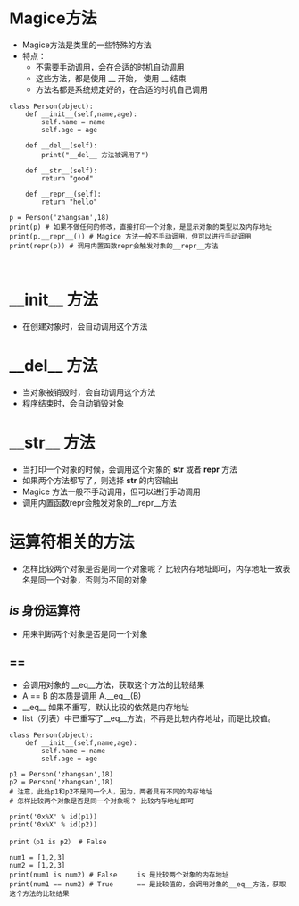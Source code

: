 # Magice方法
+ Magice方法是类里的一些特殊的方法
+ 特点： 
  - 不需要手动调用，会在合适的时机自动调用
  - 这些方法，都是使用 __ 开始， 使用 __ 结束
  - 方法名都是系统规定好的，在合适的时机自己调用

```
class Person(object):
    def __init__(self,name,age):
        self.name = name
        self.age = age
        
    def __del__(self):
        print("__del__ 方法被调用了")
        
    def __str__(self):
        return "good"
        
    def __repr__(self):
        return "hello"
        
p = Person('zhangsan',18)
print(p) # 如果不做任何的修改，直接打印一个对象，是显示对象的类型以及内存地址
print(p.__repr__()) # Magice 方法一般不手动调用，但可以进行手动调用
print(repr(p)) # 调用内置函数repr会触发对象的__repr__方法
 
          
```
  
# \_\_init\_\_ 方法
+ 在创建对象时，会自动调用这个方法 
  
# \_\_del\_\_ 方法
+ 当对象被销毁时，会自动调用这个方法
+ 程序结束时，会自动销毁对象

# \_\_str\_\_ 方法
+ 当打印一个对象的时候，会调用这个对象的 __str__ 或者 __repr__ 方法
+ 如果两个方法都写了，则选择 __str__ 的内容输出
+ Magice 方法一般不手动调用，但可以进行手动调用
+ 调用内置函数repr会触发对象的__repr__方法






# 运算符相关的方法
+ 怎样比较两个对象是否是同一个对象呢？ 比较内存地址即可，内存地址一致表名是同一个对象，否则为不同的对象

## ***is*** 身份运算符
+ 用来判断两个对象是否是同一个对象

## ==
+ 会调用对象的 __eq__方法，获取这个方法的比较结果
+ A == B 的本质是调用 A.\_\_eq\_\_(B)
+ \_\_eq\_\_ 如果不重写，默认比较的依然是内存地址
+ list（列表）中已重写了\_\_eq\_\_方法，不再是比较内存地址，而是比较值。

```
class Person(object):
    def __init__(self,name,age):
        self.name = name 
        self.age = age 
        
p1 = Person('zhangsan',18)
p2 = Person('zhangsan',18)
# 注意，此处p1和p2不是同一个人，因为，两者具有不同的内存地址
# 怎样比较两个对象是否是同一个对象呢？ 比较内存地址即可

print('0x%X' % id(p1))
print('0x%X' % id(p2))

print（p1 is p2） # False

num1 = [1,2,3]
num2 = [1,2,3]
print(num1 is num2) # False     is 是比较两个对象的内存地址
print(num1 == num2) # True      == 是比较值的，会调用对象的__eq__方法，获取这个方法的比较结果




```
 







